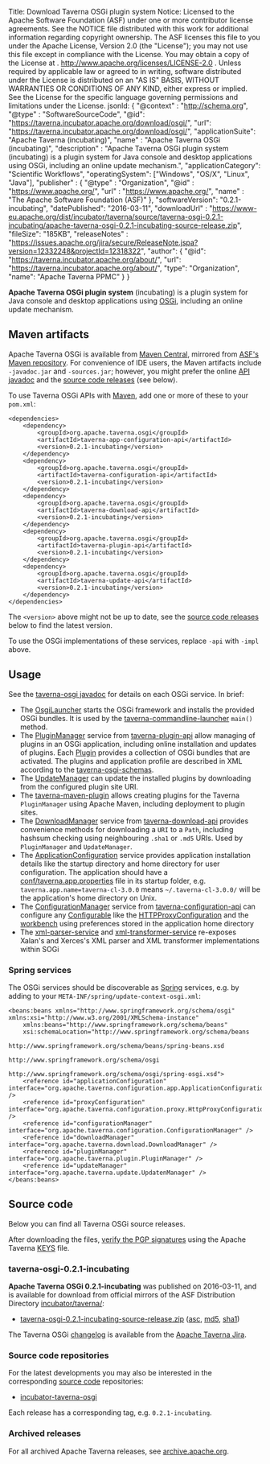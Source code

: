 Title:     Download Taverna OSGi plugin system
Notice:    Licensed to the Apache Software Foundation (ASF) under one
           or more contributor license agreements.  See the NOTICE file
           distributed with this work for additional information
           regarding copyright ownership.  The ASF licenses this file
           to you under the Apache License, Version 2.0 (the
           "License"); you may not use this file except in compliance
           with the License.  You may obtain a copy of the License at
           .
             http://www.apache.org/licenses/LICENSE-2.0
           .
           Unless required by applicable law or agreed to in writing,
           software distributed under the License is distributed on an
           "AS IS" BASIS, WITHOUT WARRANTIES OR CONDITIONS OF ANY
           KIND, either express or implied.  See the License for the
           specific language governing permissions and limitations
           under the License.
jsonld: {
    "@context" : "http://schema.org",
    "@type" : "SoftwareSourceCode",
    "@id": "https://taverna.incubator.apache.org/download/osgi/",
    "url": "https://taverna.incubator.apache.org/download/osgi/",
    "applicationSuite": "Apache Taverna (incubating)",
    "name" : "Apache Taverna OSGi (incubating)",
    "description" : "Apache Taverna OSGi plugin system (incubating) is a plugin system for Java console and desktop applications using OSGi, including an online update mechanism.",
    "applicationCategory": "Scientific Workflows",
    "operatingSystem": ["Windows", "OS/X", "Linux", "Java"],
    "publisher" : { "@type" : "Organization",
                    "@id" : "https://www.apache.org/",
                   "url" : "https://www.apache.org/",
                    "name" : "The Apache Software Foundation (ASF)" },
    "softwareVersion": "0.2.1-incubating",
    "datePublished": "2016-03-11",
    "downloadUrl" : "https://www-eu.apache.org/dist/incubator/taverna/source/taverna-osgi-0.2.1-incubating/apache-taverna-osgi-0.2.1-incubating-source-release.zip",
    "fileSize": "185KB",
    "releaseNotes" : "https://issues.apache.org/jira/secure/ReleaseNote.jspa?version=12332248&projectId=12318322",
     "author": { "@id": "https://taverna.incubator.apache.org/about/",
                 "url": "https://taverna.incubator.apache.org/about/",
                 "type": "Organization",
                 "name": "Apache Taverna PPMC" }
  }  


**Apache Taverna OSGi plugin system** (incubating) is a plugin system for
Java console and desktop applications using [OSGi](https://www.osgi.org/),
including an online update mechanism.

## Maven artifacts

Apache Taverna OSGi is available from
[Maven Central](https://repo1.maven.org/maven2/org/apache/taverna/osgi/),
mirrored from
[ASF's Maven repository](https://repository.apache.org/content/repositories/releases/org/apache/taverna/osgi/).
For convenience of IDE users, the Maven artifacts include `-javadoc.jar` and
`-sources.jar`; however, you might prefer the
online [API javadoc](/javadoc/taverna-osgi/)
and the [source code releases](#source-code) (see below).


To use Taverna OSGi APIs with [Maven](https://maven.apache.org/), add
one or more of these to your `pom.xml`:

    <dependencies>
        <dependency>
            <groupId>org.apache.taverna.osgi</groupId>
            <artifactId>taverna-app-configuration-api</artifactId>
            <version>0.2.1-incubating</version>
        </dependency>
        <dependency>
            <groupId>org.apache.taverna.osgi</groupId>
            <artifactId>taverna-configuration-api</artifactId>
            <version>0.2.1-incubating</version>
        </dependency>
        <dependency>
            <groupId>org.apache.taverna.osgi</groupId>
            <artifactId>taverna-download-api</artifactId>
            <version>0.2.1-incubating</version>
        </dependency>
        <dependency>
            <groupId>org.apache.taverna.osgi</groupId>
            <artifactId>taverna-plugin-api</artifactId>
            <version>0.2.1-incubating</version>
        </dependency>
        <dependency>
            <groupId>org.apache.taverna.osgi</groupId>
            <artifactId>taverna-update-api</artifactId>
            <version>0.2.1-incubating</version>
        </dependency>
    </dependencies>

The `<version>` above might not be up to date,
see the [source code releases](#source-code) below to find the latest version.

To use the OSGi implementations of these services, replace `-api` with `-impl` above.



## Usage

See the [taverna-osgi javadoc](/javadoc/taverna-osgi/)
for details on each OSGi service. In brief:

* The [OsgiLauncher](/javadoc/taverna-osgi/org/apache/taverna/osgilauncher/OsgiLauncher.html)
  starts the OSGi framework and installs the provided OSGi bundles. It is used by the
  [taverna-commandline-launcher](https://github.com/apache/incubator-taverna-commandline/blob/master/taverna-commandline-launcher/src/main/java/org/apache/taverna/commandline/TavernaCommandLine.java#L64)
  `main()` method.
* The [PluginManager](/javadoc/taverna-osgi/org/apache/taverna/plugin/PluginManager.html) service
  from [taverna-plugin-api](https://github.com/apache/incubator-taverna-osgi/blob/master/taverna-plugin-api/)
  allow managing of
  plugins in an OSGi application, including online installation and updates of plugins. Each
  [Plugin](/javadoc/taverna-osgi/org/apache/taverna/plugin/Plugin.html) provides a collection
  of OSGi bundles that are activated. The plugins and application profile are described in XML according to the
  [taverna-osgi-schemas](https://github.com/apache/incubator-taverna-osgi/blob/master/taverna-osgi-schemas/src/main/resources).
* The [UpdateManager](/javadoc/taverna-osgi/org/apache/taverna/update/UpdateManager.html)
  can update the installed plugins by downloading from the configured plugin site URI.
* The [taverna-maven-plugin](https://github.com/apache/incubator-taverna-osgi/blob/master/taverna-maven-plugin/)   allows creating plugins for the Taverna `PluginManager`
  using Apache Maven, including deployment to plugin sites.
* The [DownloadManager](/javadoc/taverna-osgi/org/apache/taverna/download/DownloadManager.html)
  service from [taverna-download-api](https://github.com/apache/incubator-taverna-osgi/blob/master/taverna-download-api/) provides convenience methods for downloading a `URI`
  to a `Path`, including hashsum checking using neighbouring `.sha1` or `.md5` URIs. Used by `PluginManager` and `UpdateManager`.
* The [ApplicationConfiguration](/javadoc/taverna-osgi/org/apache/taverna/configuration/app/ApplicationConfiguration.html)
  service provides application installation details  like the startup directory and home directory for user configuration. The application should have a [conf/taverna.app.properties](https://github.com/apache/incubator-taverna-commandline/blob/master/taverna-commandline-product/src/main/etc/conf/taverna.app.properties)
  file in its startup folder, e.g. `taverna.app.name=taverna-cl-3.0.0` means `~/.taverna-cl-3.0.0/` will be the
  application's home directory on Unix.
* The [ConfigurationManager](/javadoc/taverna-osgi/org/apache/taverna/configuration/ConfigurationManager.html)
  service from [taverna-configuration-api](https://github.com/apache/incubator-taverna-osgi/blob/master/taverna-configuration-api/) can configure any
  [Configurable](/javadoc/taverna-osgi/org/apache/taverna/configuration/Configurable.html)
  like the [HTTPProxyConfiguration](/javadoc/taverna-osgi/org/apache/taverna/configuration/proxy/HttpProxyConfiguration.html)
  and the [workbench](https://github.com/apache/incubator-taverna-workbench/blob/master/taverna-configuration-api/src/main/java/org/apache/taverna/workbench/configuration/workbench/WorkbenchConfiguration.java)
  using preferences stored in the application home directory  
* The [xml-parser-service](https://github.com/apache/incubator-taverna-osgi/blob/master/xml-parser-service/)
  and [xml-transformer-service](https://github.com/apache/incubator-taverna-osgi/tree/master/xml-transformer-service)
  re-exposes Xalan's and Xerces's XML parser and XML transformer implementations within SOGi

### Spring services

The OSGi services should be
discoverable as [Spring](https://spring.io/) services,
e.g. by adding to
your `META-INF/spring/update-context-osgi.xml`:

    <beans:beans xmlns="http://www.springframework.org/schema/osgi" xmlns:xsi="http://www.w3.org/2001/XMLSchema-instance"
    	xmlns:beans="http://www.springframework.org/schema/beans"
    	xsi:schemaLocation="http://www.springframework.org/schema/beans
                                     http://www.springframework.org/schema/beans/spring-beans.xsd
                                     http://www.springframework.org/schema/osgi
                                     http://www.springframework.org/schema/osgi/spring-osgi.xsd">
        <reference id="applicationConfiguration" interface="org.apache.taverna.configuration.app.ApplicationConfiguration" />
        <reference id="proxyConfiguration" interface="org.apache.taverna.configuration.proxy.HttpProxyConfiguration" />
        <reference id="configurationManager" interface="org.apache.taverna.configuration.ConfigurationManager" />
        <reference id="downloadManager" interface="org.apache.taverna.download.DownloadManager" />
        <reference id="pluginManager" interface="org.apache.taverna.plugin.PluginManager" />
        <reference id="updateManager" interface="org.apache.taverna.update.UpdatenManager" />
    </beans:beans>

## Source code

Below you can find all Taverna OSGi source releases.

After downloading the files,
[verify the PGP signatures](https://www.apache.org/info/verification.html)
using the Apache Taverna [KEYS](https://www.apache.org/dist/incubator/taverna/KEYS)
file.

### taverna-osgi-0.2.1-incubating

**Apache Taverna OSGi 0.2.1-incubating** was published on 2016-03-11, and is available for download
from official mirrors of the
ASF Distribution Directory [incubator/taverna/](https://www.apache.org/dyn/closer.cgi/incubator/taverna/):

* [taverna-osgi-0.2.1-incubating-source-release.zip](https://www.apache.org/dyn/closer.cgi/incubator/taverna/source/taverna-osgi-0.2.1-incubating/apache-taverna-osgi-0.2.1-incubating-source-release.zip)
  ([asc](https://www.apache.org/dist/incubator/taverna/source/taverna-osgi-0.2.1-incubating/apache-taverna-osgi-0.2.1-incubating-source-release.zip.asc),
  [md5](https://www.apache.org/dist/incubator/taverna/source/taverna-osgi-0.2.1-incubating/apache-taverna-osgi-0.2.1-incubating-source-release.zip.md5),
  [sha1](https://www.apache.org/dist/incubator/taverna/source/taverna-osgi-0.2.1-incubating/apache-taverna-osgi-0.2.1-incubating-source-release.zip.sha1))

The Taverna OSGi [changelog](https://issues.apache.org/jira/secure/ReleaseNote.jspa?version=12332248&projectId=12318322)
is available from the [Apache Taverna Jira](https://issues.apache.org/jira/browse/TAVERNA/component/12326809).


### Source code repositories

For the latest developments you may also be interested in the corresponding
 [source code](/download/code/) repositories:

* [incubator-taverna-osgi](https://github.com/apache/incubator-taverna-osgi)

Each release has a corresponding tag, e.g. `0.2.1-incubating`.

### Archived releases

For all archived Apache Taverna releases, see
[archive.apache.org](https://archive.apache.org/dist/incubator/taverna/).
